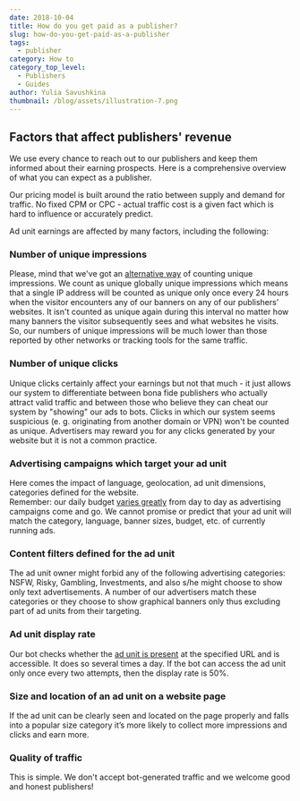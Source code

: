 ```yaml
---
date: 2018-10-04
title: How do you get paid as a publisher?
slug: how-do-you-get-paid-as-a-publisher
tags:
  - publisher
category: How to
category_top_level:
  - Publishers
  - Guides
author: Yulia Savushkina
thumbnail: /blog/assets/illustration-7.png
---
```

## Factors that affect publishers' revenue

We use every chance to reach out to our publishers and keep them informed about their earning prospects. Here is a comprehensive overview of what you can expect as a publisher.

Our pricing model is built around the ratio between supply and demand for traffic. No fixed CPM or CPC - actual traffic cost is a given fact which is hard to influence or accurately predict.

Ad unit earnings are affected by many factors, including the following:

### Number of unique impressions

Please, mind that we've got an [alternative way](https://a-ads.com/blog/2018-10-04-counting-unique-impressions/) of counting unique impressions. We count as unique globally unique impressions which means that a single IP address will be counted as unique only once every 24 hours when the visitor encounters any of our banners on any of our publishers’ websites. It isn't counted as unique again during this interval no matter how many banners the visitor subsequently sees and what websites he visits. So, our numbers of unique impressions will be much lower than those reported by other networks or tracking tools for the same traffic.

### **Number of unique clicks**

Unique clicks certainly affect your earnings but not that much - it just allows our system to differentiate between bona fide publishers who actually attract valid traffic and between those who believe they can cheat our system by "showing" our ads to bots. Clicks in which our system seems suspicious (e. g. originating from another domain or VPN) won't be counted as unique.  Advertisers may reward you for any clicks generated by your website but it is not a common practice.

### **Advertising campaigns which target your ad unit**

Here comes the impact of language, geolocation, ad unit dimensions, categories defined for the website.\
Remember: our daily budget [varies greatly](https://a-ads.com/blog/2019-08-11-how-does-daily-budget-work/) from day to day as advertising campaigns come and go. We cannot promise or predict that your ad unit will match the category, language, banner sizes, budget, etc. of currently running ads.

### **Content filters defined for the ad unit**

The ad unit owner might forbid any of the following advertising categories: NSFW, Risky, Gambling, Investments, and also s/he might choose to show only text advertisements.  A number of our advertisers match these categories or they choose to show graphical banners only thus excluding part of ad units from their targeting.

### **Ad unit display rate**

Our bot checks whether the [ad unit is present](https://a-ads.com/blog/2019-06-17-how-to-place-an-ad-unit-code-correctly/) at the specified URL and is accessible. It does so several times a day. If the bot can access the ad unit only once every two attempts, then the display rate is 50%.

### **Size and location of an ad unit on a website page**

If the ad unit can be clearly seen and located on the page properly and falls into a popular size category it’s more likely to collect more impressions and clicks and earn more.

### **Quality of traffic**

This is simple. We don't accept bot-generated traffic and we welcome good and honest publishers!